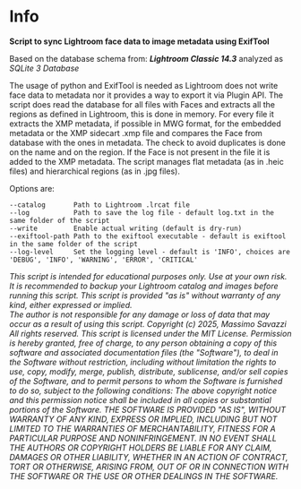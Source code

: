 # Info

  

**Script to sync Lightroom face data to image metadata using ExifTool**

  

Based on the database schema from: ***Lightroom Classic 14.3*** analyzed as *SQLite 3 Database*

  

The usage of python and ExifTool is needed as Lightroom does not write face data to metadata nor it provides a way to export it via Plugin API.
The script does read the database for all files with Faces and extracts all the regions as defined in Lightroom, this is done in memory. 
For every file it extracts the XMP metadata, if possible in MWG format, for the embedded metadata or the XMP sidecart .xmp file and compares the Face from database with the ones in metadata. The check to avoid duplicates is done on the name and on the region. If the Face is not present in the file it is added to the XMP metadata. The script manages flat metadata (as in .heic files) and hierarchical regions (as in .jpg files).

  

Options are:

    --catalog		Path to Lightroom .lrcat file
    --log			Path to save the log file - default log.txt in the same folder of the script
    --write			Enable actual writing (default is dry-run)
    --exiftool-path	Path to the exiftool executable - default is exiftool in the same folder of the script
    --log-level		Set the logging level - default is 'INFO', choices are 'DEBUG', 'INFO', 'WARNING', 'ERROR', 'CRITICAL'

  
*This script is intended for educational purposes only. Use at your    own risk.
 It is recommended to backup your Lightroom catalog and images before running this script.
 This script is provided "as is" without warranty of any kind, either expressed or implied.       
 The author is not responsible for any damage or loss of data that may occur as a result of using this script.
 Copyright (c) 2025, Massimo Savazzi    
 All rights reserved.
 This script is licensed under the MIT License.
 Permission is hereby granted, free of charge, to any person obtaining a copy of this software and associated documentation files    (the "Software"), to deal in the Software without restriction,    including without limitation the rights to use, copy, modify, merge,    publish, distribute, sublicense, and/or sell copies of the Software,    and to permit persons to whom the Software is furnished to do so,    subject to the following conditions: The above copyright notice and    this permission notice shall be included in all copies or substantial    portions of the Software.
 THE SOFTWARE IS PROVIDED "AS IS", WITHOUT WARRANTY OF ANY KIND, EXPRESS OR IMPLIED, INCLUDING BUT NOT LIMITED TO THE WARRANTIES OF    MERCHANTABILITY, FITNESS FOR A PARTICULAR PURPOSE AND    NONINFRINGEMENT. IN NO EVENT SHALL THE AUTHORS OR COPYRIGHT HOLDERS    BE LIABLE FOR ANY CLAIM, DAMAGES OR OTHER LIABILITY, WHETHER IN AN    ACTION OF CONTRACT, TORT OR OTHERWISE, ARISING FROM, OUT OF OR IN    CONNECTION WITH THE SOFTWARE OR THE USE OR OTHER DEALINGS IN THE    SOFTWARE.* 
